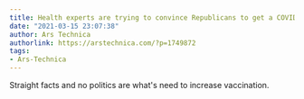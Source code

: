 ```yaml
---
title: Health experts are trying to convince Republicans to get a COVID vaccine
date: "2021-03-15 23:07:38"
author: Ars Technica
authorlink: https://arstechnica.com/?p=1749872
tags:
- Ars-Technica
---
```

Straight facts and no politics are what's need to increase vaccination.